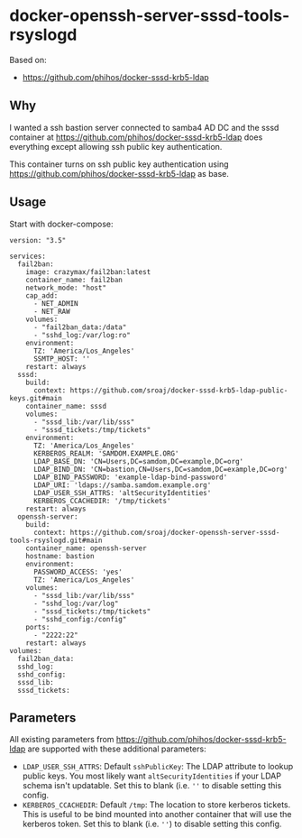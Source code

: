 # docker-openssh-server-sssd-tools-rsyslogd

Based on:
- https://github.com/phihos/docker-sssd-krb5-ldap

## Why

I wanted a ssh bastion server connected to samba4 AD DC and the sssd container at https://github.com/phihos/docker-sssd-krb5-ldap does everything except allowing ssh public key authentication.

This container turns on ssh public key authentication using https://github.com/phihos/docker-sssd-krb5-ldap as base.

## Usage

Start with docker-compose:

```
version: "3.5"

services:
  fail2ban:
    image: crazymax/fail2ban:latest
    container_name: fail2ban
    network_mode: "host"
    cap_add:
      - NET_ADMIN
      - NET_RAW
    volumes:
      - "fail2ban_data:/data"
      - "sshd_log:/var/log:ro"
    environment:
      TZ: 'America/Los_Angeles'
      SSMTP_HOST: ''
    restart: always
  sssd:
    build:
      context: https://github.com/sroaj/docker-sssd-krb5-ldap-public-keys.git#main
    container_name: sssd
    volumes:
      - "sssd_lib:/var/lib/sss"
      - "sssd_tickets:/tmp/tickets"
    environment:
      TZ: 'America/Los_Angeles'
      KERBEROS_REALM: 'SAMDOM.EXAMPLE.ORG'
      LDAP_BASE_DN: 'CN=Users,DC=samdom,DC=example,DC=org'
      LDAP_BIND_DN: 'CN=bastion,CN=Users,DC=samdom,DC=example,DC=org'
      LDAP_BIND_PASSWORD: 'example-ldap-bind-password'
      LDAP_URI: 'ldaps://samba.samdom.example.org'
      LDAP_USER_SSH_ATTRS: 'altSecurityIdentities'
      KERBEROS_CCACHEDIR: '/tmp/tickets'
    restart: always
  openssh-server:
    build:
      context: https://github.com/sroaj/docker-openssh-server-sssd-tools-rsyslogd.git#main
    container_name: openssh-server
    hostname: bastion
    environment:
      PASSWORD_ACCESS: 'yes'
      TZ: 'America/Los_Angeles'
    volumes:
      - "sssd_lib:/var/lib/sss"
      - "sshd_log:/var/log"
      - "sssd_tickets:/tmp/tickets"
      - "sshd_config:/config"
    ports:
      - "2222:22"
    restart: always
volumes:
  fail2ban_data:
  sshd_log:
  sshd_config:
  sssd_lib:
  sssd_tickets:
```

## Parameters

All existing parameters from https://github.com/phihos/docker-sssd-krb5-ldap are supported with these additional parameters:

* ```LDAP_USER_SSH_ATTRS```: Default ```sshPublicKey```: The LDAP attribute to lookup public keys. You most likely want ```altSecurityIdentities``` if your LDAP schema isn't updatable. Set this to blank (i.e. ```''``` to disable setting this config.
* ```KERBEROS_CCACHEDIR```: Default ```/tmp```: The location to store kerberos tickets. This is useful to be bind mounted into another container that will use the kerberos token. Set this to blank (i.e. ```''```) to disable setting this config.
